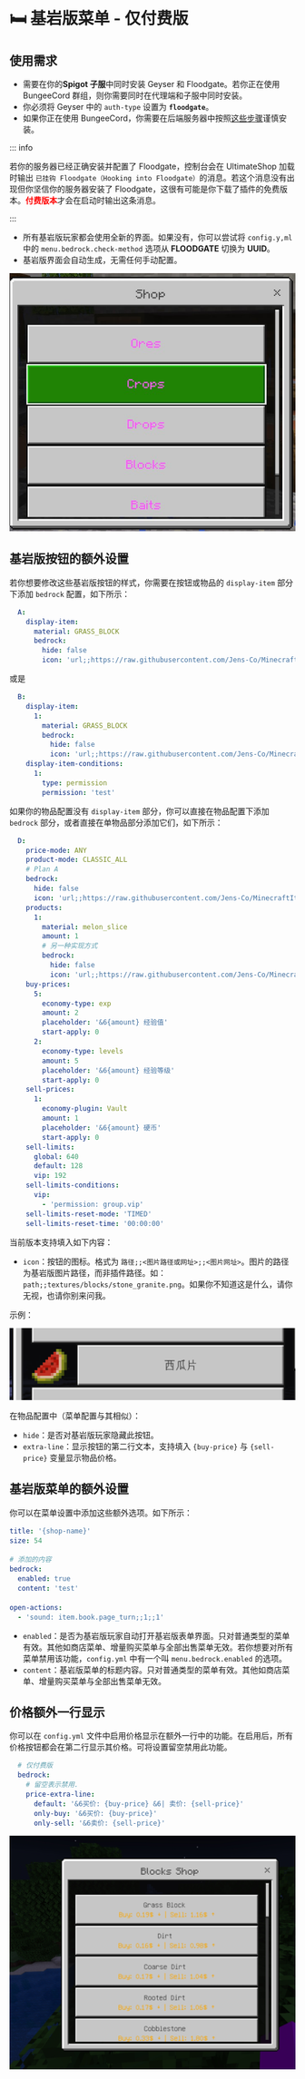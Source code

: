 # 🛏️ 基岩版菜单 - 仅付费版

## 使用需求

* 需要在你的**Spigot 子服**中同时安装 Geyser 和 Floodgate。若你正在使用 BungeeCord 群组，则你需要同时在代理端和子服中同时安装。
* 你必须将 Geyser 中的 `auth-type` 设置为 **`floodgate`**。
* 如果你正在使用 BungeeCord，你需要在后端服务器中按照[这些步骤](https://wiki.geysermc.org/floodgate/setup/)谨慎安装。

::: info

若你的服务器已经正确安装并配置了 Floodgate，控制台会在 UltimateShop 加载时输出 `已挂钩 Floodgate（Hooking into Floodgate）`的消息。若这个消息没有出现但你坚信你的服务器安装了 Floodgate，这很有可能是你下载了插件的免费版本。<font color="red">**付费版本**</font>才会在启动时输出这条消息。

:::

* 所有基岩版玩家都会使用全新的界面。如果没有，你可以尝试将 `config.y,ml` 中的 `menu.bedrock.check-method` 选项从 **FLOODGATE** 切换为 **UUID**。
* 基岩版界面会自动生成，无需任何手动配置。

![img](images/image.png)

## 基岩版按钮的额外设置

若你想要修改这些基岩版按钮的样式，你需要在按钮或物品的 `display-item` 部分下添加 `bedrock` 配置，如下所示：

``` YAML
  A:
    display-item:
      material: GRASS_BLOCK
      bedrock:
        hide: false
        icon: 'url;;https://raw.githubusercontent.com/Jens-Co/MinecraftItemImages/main/1.20/melon_slice.png'
```

或是

``` YAML
  B: 
    display-item:
      1:
        material: GRASS_BLOCK
        bedrock:
          hide: false
          icon: 'url;;https://raw.githubusercontent.com/Jens-Co/MinecraftItemImages/main/1.20/melon_slice.png'
    display-item-conditions:
      1:
        type: permission
        permission: 'test'
```

如果你的物品配置没有 `display-item` 部分，你可以直接在物品配置下添加 `bedrock` 部分，或者直接在单物品部分添加它们，如下所示：

``` YAML
  D:
    price-mode: ANY
    product-mode: CLASSIC_ALL
    # Plan A
    bedrock:
      hide: false
      icon: 'url;;https://raw.githubusercontent.com/Jens-Co/MinecraftItemImages/main/1.20/melon_slice.png'
    products:
      1:
        material: melon_slice
        amount: 1
        # 另一种实现方式
        bedrock:
          hide: false
          icon: 'url;;https://raw.githubusercontent.com/Jens-Co/MinecraftItemImages/main/1.20/melon_slice.png'
    buy-prices:
      5:
        economy-type: exp
        amount: 2
        placeholder: '&6{amount} 经验值'
        start-apply: 0  
      2:
        economy-type: levels
        amount: 5
        placeholder: '&6{amount} 经验等级'
        start-apply: 0 
    sell-prices:
      1:
        economy-plugin: Vault
        amount: 1
        placeholder: '&6{amount} 硬币'
        start-apply: 0
    sell-limits:
      global: 640
      default: 128
      vip: 192
    sell-limits-conditions:
      vip:
        - 'permission: group.vip'
    sell-limits-reset-mode: 'TIMED'
    sell-limits-reset-time: '00:00:00'  
```

当前版本支持填入如下内容：

* `icon`：按钮的图标。格式为 `路径;;<图片路径或网址>;;<图片网址>`。图片的路径为基岩版图片路径，而非插件路径。如：`path;;textures/blocks/stone_granite.png`。如果你不知道这是什么，请你无视，也请你别来问我。

示例：

![img](images/image2.png)

在物品配置中（菜单配置与其相似）：

* `hide`：是否对基岩版玩家隐藏此按钮。
* `extra-line`：显示按钮的第二行文本，支持填入 `{buy-price}` 与 `{sell-price}` 变量显示物品价格。

## 基岩版菜单的额外设置

你可以在菜单设置中添加这些额外选项。如下所示：

``` YAML
title: '{shop-name}'
size: 54

# 添加的内容
bedrock:
  enabled: true
  content: 'test'

open-actions:
  - 'sound: item.book.page_turn;;1;;1'
```

* `enabled`：是否为基岩版玩家自动打开基岩版表单界面。只对普通类型的菜单有效。其他如商店菜单、增量购买菜单与全部出售菜单无效。若你想要对所有菜单禁用该功能，`config.yml` 中有一个叫 `menu.bedrock.enabled` 的选项。
* `content`：基岩版菜单的标题内容。只对普通类型的菜单有效。其他如商店菜单、增量购买菜单与全部出售菜单无效。

## 价格额外一行显示

你可以在 `config.yml` 文件中启用价格显示在额外一行中的功能。在启用后，所有价格按钮都会在第二行显示其价格。可将设置留空禁用此功能。

``` YAML
  # 仅付费版
  bedrock:
    # 留空表示禁用.
    price-extra-line:
      default: '&6买价: {buy-price} &6| 卖价: {sell-price}'
      only-buy: '&6买价: {buy-price}'
      only-sell: '&6卖价: {sell-price}'
```

![img](images/image3.png)